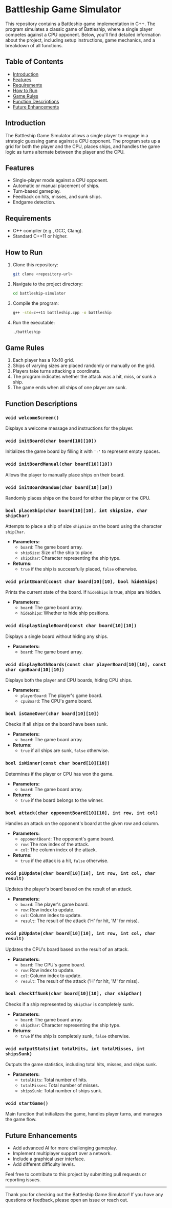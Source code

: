 # Battleship Game Simulator

This repository contains a Battleship game implementation in C++. The program simulates a classic game of Battleship, where a single player competes against a CPU opponent. Below, you'll find detailed information about the project, including setup instructions, game mechanics, and a breakdown of all functions.

## Table of Contents
- [Introduction](#introduction)
- [Features](#features)
- [Requirements](#requirements)
- [How to Run](#how-to-run)
- [Game Rules](#game-rules)
- [Function Descriptions](#function-descriptions)
- [Future Enhancements](#future-enhancements)

## Introduction
The Battleship Game Simulator allows a single player to engage in a strategic guessing game against a CPU opponent. The program sets up a grid for both the player and the CPU, places ships, and handles the game logic as turns alternate between the player and the CPU.

## Features
- Single-player mode against a CPU opponent.
- Automatic or manual placement of ships.
- Turn-based gameplay.
- Feedback on hits, misses, and sunk ships.
- Endgame detection.

## Requirements
- C++ compiler (e.g., GCC, Clang).
- Standard C++11 or higher.

## How to Run
1. Clone this repository:
   ```bash
   git clone <repository-url>
   ```
2. Navigate to the project directory:
   ```bash
   cd battleship-simulator
   ```
3. Compile the program:
   ```bash
   g++ -std=c++11 battleship.cpp -o battleship
   ```
4. Run the executable:
   ```bash
   ./battleship
   ```

## Game Rules
1. Each player has a 10x10 grid.
2. Ships of varying sizes are placed randomly or manually on the grid.
3. Players take turns attacking a coordinate.
4. The program indicates whether the attack was a hit, miss, or sunk a ship.
5. The game ends when all ships of one player are sunk.

## Function Descriptions

### `void welcomeScreen()`
Displays a welcome message and instructions for the player.

### `void initBoard(char board[10][10])`
Initializes the game board by filling it with `'-'` to represent empty spaces.

### `void initBoardManual(char board[10][10])`
Allows the player to manually place ships on their board.

### `void initBoardRandom(char board[10][10])`
Randomly places ships on the board for either the player or the CPU.

### `bool placeShip(char board[10][10], int shipSize, char shipChar)`
Attempts to place a ship of size `shipSize` on the board using the character `shipChar`.
- **Parameters:**
  - `board`: The game board array.
  - `shipSize`: Size of the ship to place.
  - `shipChar`: Character representing the ship type.
- **Returns:**
  - `true` if the ship is successfully placed, `false` otherwise.

### `void printBoard(const char board[10][10], bool hideShips)`
Prints the current state of the board. If `hideShips` is true, ships are hidden.
- **Parameters:**
  - `board`: The game board array.
  - `hideShips`: Whether to hide ship positions.

### `void displaySingleBoard(const char board[10][10])`
Displays a single board without hiding any ships.
- **Parameters:**
  - `board`: The game board array.

### `void displayBothBoards(const char playerBoard[10][10], const char cpuBoard[10][10])`
Displays both the player and CPU boards, hiding CPU ships.
- **Parameters:**
  - `playerBoard`: The player's game board.
  - `cpuBoard`: The CPU's game board.

### `bool isGameOver(char board[10][10])`
Checks if all ships on the board have been sunk.
- **Parameters:**
  - `board`: The game board array.
- **Returns:**
  - `true` if all ships are sunk, `false` otherwise.

### `bool isWinner(const char board[10][10])`
Determines if the player or CPU has won the game.
- **Parameters:**
  - `board`: The game board array.
- **Returns:**
  - `true` if the board belongs to the winner.

### `bool attack(char opponentBoard[10][10], int row, int col)`
Handles an attack on the opponent's board at the given row and column.
- **Parameters:**
  - `opponentBoard`: The opponent's game board.
  - `row`: The row index of the attack.
  - `col`: The column index of the attack.
- **Returns:**
  - `true` if the attack is a hit, `false` otherwise.

### `void p1Update(char board[10][10], int row, int col, char result)`
Updates the player's board based on the result of an attack.
- **Parameters:**
  - `board`: The player's game board.
  - `row`: Row index to update.
  - `col`: Column index to update.
  - `result`: The result of the attack ('H' for hit, 'M' for miss).

### `void p2Update(char board[10][10], int row, int col, char result)`
Updates the CPU's board based on the result of an attack.
- **Parameters:**
  - `board`: The CPU's game board.
  - `row`: Row index to update.
  - `col`: Column index to update.
  - `result`: The result of the attack ('H' for hit, 'M' for miss).

### `bool checkIfSunk(char board[10][10], char shipChar)`
Checks if a ship represented by `shipChar` is completely sunk.
- **Parameters:**
  - `board`: The game board array.
  - `shipChar`: Character representing the ship type.
- **Returns:**
  - `true` if the ship is completely sunk, `false` otherwise.

### `void outputStats(int totalHits, int totalMisses, int shipsSunk)`
Outputs the game statistics, including total hits, misses, and ships sunk.
- **Parameters:**
  - `totalHits`: Total number of hits.
  - `totalMisses`: Total number of misses.
  - `shipsSunk`: Total number of ships sunk.

### `void startGame()`
Main function that initializes the game, handles player turns, and manages the game flow.

## Future Enhancements
- Add advanced AI for more challenging gameplay.
- Implement multiplayer support over a network.
- Include a graphical user interface.
- Add different difficulty levels.

Feel free to contribute to this project by submitting pull requests or reporting issues.

---

Thank you for checking out the Battleship Game Simulator! If you have any questions or feedback, please open an issue or reach out.
